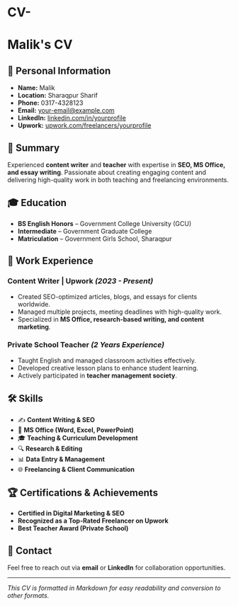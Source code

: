 # CV-

# Malik's CV

## 📌 Personal Information
- **Name:** Malik
- **Location:** Sharaqpur Sharif
- **Phone:** 0317-4328123
- **Email:** [your-email@example.com](mailto:your-email@example.com)
- **LinkedIn:** [linkedin.com/in/yourprofile](https://linkedin.com/in/yourprofile)
- **Upwork:** [upwork.com/freelancers/yourprofile](https://www.upwork.com/freelancers/yourprofile)

## 🎯 Summary
Experienced **content writer** and **teacher** with expertise in **SEO, MS Office, and essay writing**. Passionate about creating engaging content and delivering high-quality work in both teaching and freelancing environments.

## 🎓 Education
- **BS English Honors** – Government College University (GCU)
- **Intermediate** – Government Graduate College
- **Matriculation** – Government Girls School, Sharaqpur

## 💼 Work Experience
### **Content Writer | Upwork**  *(2023 - Present)*
- Created SEO-optimized articles, blogs, and essays for clients worldwide.
- Managed multiple projects, meeting deadlines with high-quality work.
- Specialized in **MS Office, research-based writing, and content marketing**.

### **Private School Teacher**  *(2 Years Experience)*
- Taught English and managed classroom activities effectively.
- Developed creative lesson plans to enhance student learning.
- Actively participated in **teacher management society**.

## 🛠 Skills
- ✍️ **Content Writing & SEO**
- 📝 **MS Office (Word, Excel, PowerPoint)**
- 🎓 **Teaching & Curriculum Development**
- 🔍 **Research & Editing**
- 📊 **Data Entry & Management**
- 🌐 **Freelancing & Client Communication**

## 🏆 Certifications & Achievements
- **Certified in Digital Marketing & SEO**
- **Recognized as a Top-Rated Freelancer on Upwork**
- **Best Teacher Award (Private School)**

## 📩 Contact
Feel free to reach out via **email** or **LinkedIn** for collaboration opportunities.

---
*This CV is formatted in Markdown for easy readability and conversion to other formats.*

